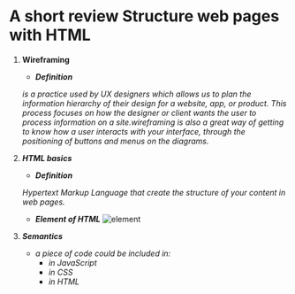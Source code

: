 # A short review Structure web pages with HTML 

1. **Wireframing**

   + ***Definition***

   *is a practice used by UX designers which allows us to plan the information hierarchy of their design for a website, app, or product. This process focuses on how the designer or client wants the user to process information on a site.wireframing is also a great way of getting to know how a user interacts with your interface, through the positioning of buttons and menus on the diagrams.*


2. ***HTML basics***
   
   + ***Definition***

   *Hypertext Markup Language that create the structure of your content in web pages.*

   + ***Element of HTML***
   ![element](https://www.codeinbook.com/images/element-and-tag-graphics.png )


3. ***Semantics***

   + *a piece of code could be included in:*
     * *in JavaScript* 
     * *in CSS*
     * *in HTML*